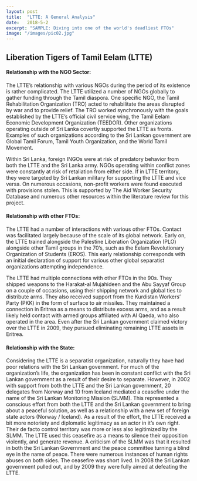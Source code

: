 ```yaml
---
layout: post
title:  "LTTE: A General Analysis"
date:   2018-5-2
excerpt: "SAMPLE: Diving into one of the world's deadliest FTOs"
image: "/images/pic02.jpg"
---
```


## Liberation Tigers of Tamil Eelam (LTTE)
#### Relationship with the NGO Sector: 

The LTTE’s relationship with various NGOs during the period of its existence is rather complicated. The LTTE utilized a number of NGOs globally to gather funding through the Tamil diaspora. One specific NGO, the Tamil Rehabilitation Organization (TRO) acted to rehabilitate the areas disrupted by war and to provide relief. The TRO worked synchronously with the goals established by the LTTE’s official civil service wing, the Tamil Eelam Economic Development Organization (TEEDOR). Other organizations operating outside of Sri Lanka covertly supported the LTTE as fronts. Examples of such organizations according to the Sri Lankan government are Global Tamil Forum, Tamil Youth Organization, and the World Tamil Movement.

Within Sri Lanka, foreign INGOs were at risk of predatory behavior from both the LTTE and the Sri Lanka army. NGOs operating within conflict zones were constantly at risk of retaliation from either side. If in LTTE territory, they were targeted by Sri Lankan military for supporting the LTTE and vice versa. On numerous occasions, non-profit workers were found executed with provisions stolen. This is supported by The Aid Worker Security Database and numerous other resources within the literature review for this project.

#### Relationship with other FTOs: 

The LTTE had a number of interactions with various other FTOs. Contact was facilitated largely because of the scale of its global network. Early on, the LTTE trained alongside the Palestine Liberation Organization (PLO) alongside other Tamil groups in the 70’s, such as the Eelam Revolutionary Organization of Students (EROS). This early relationship corresponds with an initial declaration of support for various other global separatist organizations attempting independence.

The LTTE had multiple connections with other FTOs in the 90s. They shipped weapons to the Harakat-al Mujahideen and the Abu Sayyaf Group on a couple of occasions, using their shipping network and global ties to distribute arms. They also received support from the Kurdistan Workers’ Party (PKK) in the form of surface to air missiles. They maintained a connection in Eritrea as a means to distribute excess arms, and as a result likely held contact with armed groups affiliated with Al Qaeda, who also operated in the area. Even after the Sri Lankan government claimed victory over the LTTE in 2009, they pursued eliminating remaining LTTE assets in Eritrea.

#### Relationship with the State: 

Considering the LTTE is a separatist organization, naturally they have had poor relations with the Sri Lankan government. For much of the organization’s life, the  organization has been in constant conflict with the Sri Lankan government as a result of their desire to separate. However, in 2002 with support from both the LTTE and the Sri Lankan government, 20 delegates from Norway and 10 from Iceland mediated  a ceasefire under the name of the Sri Lankan Monitoring Mission (SLMM). This represented a conscious effort from both the LTTE and the Sri Lankan government to bring about a peaceful solution, as well as a relationship with a new set of foreign state actors (Norway / Iceland). As a result of the effort, the LTTE received a bit more notoriety and diplomatic legitimacy as an actor in it’s own right. Their de facto control territory was more or less also legitimized by the SLMM. The LTTE used this ceasefire as a means to silence their opposition violently, and generate revenue. A criticism of the SLMM was that it resulted in both the Sri Lankan Government and the peace committee turning a blind eye in the name of peace. There were numerous instances of human rights abuses on both sides. The ceasefire was short lived. In 2008 the Sri Lankan government pulled out, and by 2009 they were fully aimed at defeating the LTTE.